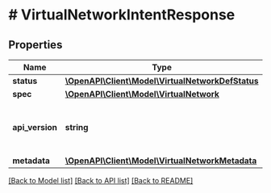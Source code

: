 # # VirtualNetworkIntentResponse

## Properties

Name | Type | Description | Notes
------------ | ------------- | ------------- | -------------
**status** | [**\OpenAPI\Client\Model\VirtualNetworkDefStatus**](VirtualNetworkDefStatus.md) |  | [optional]
**spec** | [**\OpenAPI\Client\Model\VirtualNetwork**](VirtualNetwork.md) |  | [optional]
**api_version** | **string** | API Version of the Nutanix v3 API framework. | [default to '3.1.0']
**metadata** | [**\OpenAPI\Client\Model\VirtualNetworkMetadata**](VirtualNetworkMetadata.md) |  |

[[Back to Model list]](../../README.md#models) [[Back to API list]](../../README.md#endpoints) [[Back to README]](../../README.md)
